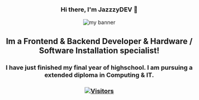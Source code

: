 <h3 align="center">
Hi there, I'm <a target="_blank" rel="noreferrer">JazzzyDEV</a> 👋
</h3>
<p align="center">
  <a target="_blank" rel="noreferrer"><img src="https://discord.c99.nl/widget/theme-2/675045882852278281.png" alt="my banner"></a>
</p>

<h2 align="center">
Im a Frontend & Backend Developer & Hardware / Software Installation specialist!
</h2> 

<h3 align="center">
I have just finished my final year of highschool. I am pursuing a extended diploma in Computing & IT. 
</a> 
</h3>


<h3 align="center">

[![Visitors](https://visitor-badge.glitch.me/badge?page_id=yushi1007.yushi1007)]()
